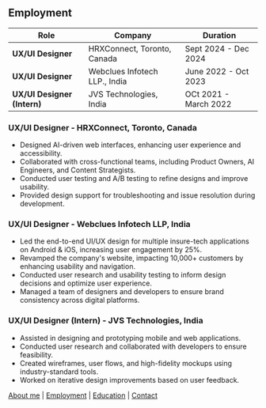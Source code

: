 ## Employment

| Role | Company | Duration |
|------|---------|----------|
| **UX/UI Designer** | HRXConnect, Toronto, Canada | Sept 2024 - Dec 2024 |
| **UX/UI Designer** | Webclues Infotech LLP., India | June 2022 - Oct 2023 |
| **UX/UI Designer (Intern)** | JVS Technologies, India | OCt 2021 - March 2022 |

### **UX/UI Designer - HRXConnect, Toronto, Canada**
- Designed AI-driven web interfaces, enhancing user experience and accessibility.
- Collaborated with cross-functional teams, including Product Owners, AI Engineers, and Content Strategists.
- Conducted user testing and A/B testing to refine designs and improve usability.
- Provided design support for troubleshooting and issue resolution during development.

### **UX/UI Designer - Webclues Infotech LLP, India**
- Led the end-to-end UI/UX design for multiple insure-tech applications on Android & iOS, increasing user engagement by 25%.
- Revamped the company's website, impacting 10,000+ customers by enhancing usability and navigation.
- Conducted user research and usability testing to inform design decisions and optimize user experience.
- Managed a team of designers and developers to ensure brand consistency across digital platforms.

### **UX/UI Designer (Intern) - JVS Technologies, India**
- Assisted in designing and prototyping mobile and web applications.
- Conducted user research and collaborated with developers to ensure feasibility.
- Created wireframes, user flows, and high-fidelity mockups using industry-standard tools.
- Worked on iterative design improvements based on user feedback.

[About me](index) | 
[Employment](employment) | 
[Education](education) | 
[Contact](contact)

